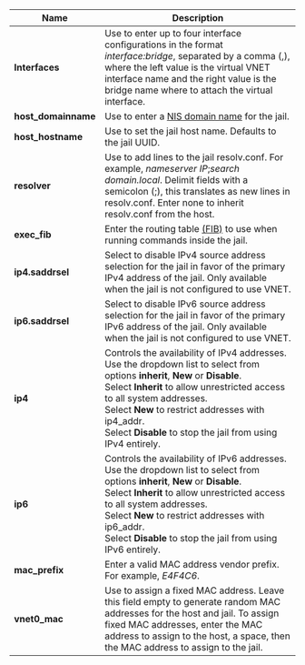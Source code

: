 ---
---

| Name | Description |
|------|-------------|
| **Interfaces** | Use to enter up to four interface configurations in the format *interface:bridge*, separated by a comma (,), where the left value is the virtual VNET interface name and the right value is the bridge name where to attach the virtual interface. |
| **host_domainname** | Use to enter a [NIS domain name](https://www.freebsd.org/doc/handbook/network-nis.html) for the jail. |
| **host_hostname** | Use to set the jail host name. Defaults to the jail UUID. |
| **resolver** | Use to add lines to the jail resolv.conf. For example, *nameserver IP*;*search domain.local*. Delimit fields with a semicolon (;), this translates as new lines in resolv.conf. Enter none to inherit resolv.conf from the host. |
| **exec_fib** | Enter the routing table [(FIB)](https://www.freebsd.org/cgi/man.cgi?query=setfib) to use when running commands inside the jail. |
| **ip4.saddrsel** | Select to disable IPv4 source address selection for the jail in favor of the primary IPv4 address of the jail. Only available when the jail is not configured to use VNET. |
| **ip6.saddrsel** | Select to disable IPv6 source address selection for the jail in favor of the primary IPv6 address of the jail. Only available when the jail is not configured to use VNET. |
| **ip4** | Controls the availability of IPv4 addresses. Use the dropdown list to select from options **inherit**, **New** or **Disable**.<br> Select **Inherit** to allow unrestricted access to all system addresses.<br> Select **New** to restrict addresses with ip4_addr.<br> Select **Disable** to stop the jail from using IPv4 entirely. |
| **ip6** | Controls the availability of IPv6 addresses. Use the dropdown list to select from options **inherit**, **New** or **Disable**.<br> Select **Inherit** to allow unrestricted access to all system addresses.<br> Select **New** to restrict addresses with ip6_addr.<br> Select **Disable** to stop the jail from using IPv6 entirely. |
| **mac_prefix** | Enter a valid MAC address vendor prefix. For example, *E4F4C6*. |
| **vnet0_mac** | Use to assign a fixed MAC address. Leave this field empty to generate random MAC addresses for the host and jail. To assign fixed MAC addresses, enter the MAC address to assign to the host, a space, then the MAC address to assign to the jail. |